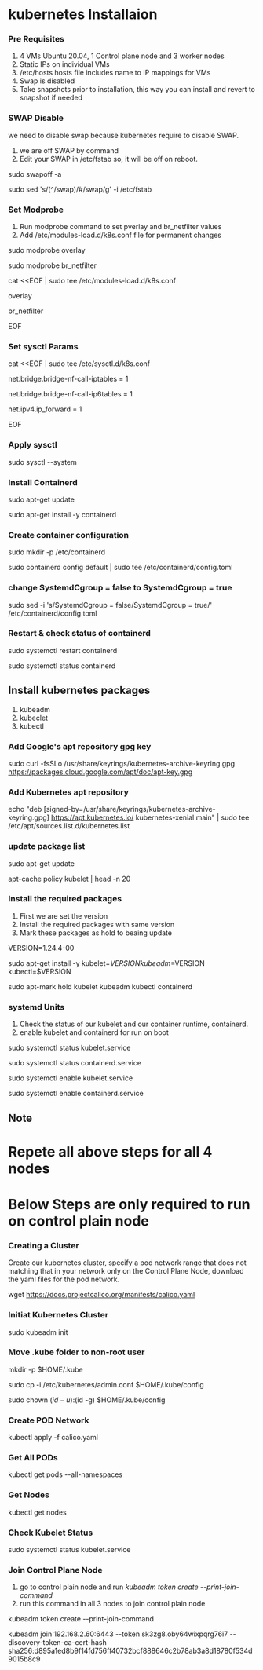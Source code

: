 # kubernetes Installaion #

### Pre Requisites ###

1. 4 VMs Ubuntu 20.04, 1 Control plane node and 3 worker nodes
2. Static IPs on individual VMs
3. /etc/hosts hosts file includes name to IP mappings for VMs
4. Swap is disabled
5. Take snapshots prior to installation, this way you can install and revert to snapshot if needed 

### SWAP Disable ###

we need to disable swap because kubernetes require to disable SWAP.
1. we are off SWAP by command 
2. Edit your SWAP in /etc/fstab so, it will be off on reboot.

sudo swapoff -a

sudo sed 's/\(^\/swap\)/#\/swap/g' -i /etc/fstab

### Set Modprobe ###

1. Run modprobe command to set pverlay and br_netfilter values
2. Add /etc/modules-load.d/k8s.conf file for permanent changes 

sudo modprobe overlay

sudo modprobe br_netfilter

cat <<EOF | sudo tee /etc/modules-load.d/k8s.conf

overlay

br_netfilter

EOF

### Set sysctl Params ###

cat <<EOF | sudo tee /etc/sysctl.d/k8s.conf

net.bridge.bridge-nf-call-iptables  = 1

net.bridge.bridge-nf-call-ip6tables = 1

net.ipv4.ip_forward                 = 1

EOF

### Apply sysctl ###

sudo sysctl --system

### Install Containerd ###

sudo apt-get update

sudo apt-get install -y containerd

### Create container configuration ###

sudo mkdir -p /etc/containerd

sudo containerd config default | sudo tee /etc/containerd/config.toml

### change SystemdCgroup = false to SystemdCgroup = true ###

sudo sed -i 's/SystemdCgroup = false/SystemdCgroup = true/' /etc/containerd/config.toml

### Restart & check status of containerd 

sudo systemctl restart containerd

sudo systemctl status containerd

## Install kubernetes packages ##

1. kubeadm
2. kubeclet
3. kubectl

### Add Google's apt repository gpg key ###

sudo curl -fsSLo /usr/share/keyrings/kubernetes-archive-keyring.gpg https://packages.cloud.google.com/apt/doc/apt-key.gpg

### Add Kubernetes apt repository ###

echo "deb [signed-by=/usr/share/keyrings/kubernetes-archive-keyring.gpg] https://apt.kubernetes.io/ kubernetes-xenial main" | sudo tee /etc/apt/sources.list.d/kubernetes.list

### update package list ###

sudo apt-get update

apt-cache policy kubelet | head -n 20 

### Install the required packages ###

1. First we are set the version
2. Install the required packages with same version  
3. Mark these packages as hold to beaing update

VERSION=1.24.4-00

sudo apt-get install -y kubelet=$VERSION kubeadm=$VERSION kubectl=$VERSION

sudo apt-mark hold kubelet kubeadm kubectl containerd

### systemd Units ###

1. Check the status of our kubelet and our container runtime, containerd.
2. enable kubelet and containerd for run on boot

sudo systemctl status kubelet.service 

sudo systemctl status containerd.service 

sudo systemctl enable kubelet.service

sudo systemctl enable containerd.service

## Note ##
# Repete all above steps for all 4 nodes #
# Below Steps are only required to run on control plain node #

### Creating a Cluster ###

Create our kubernetes cluster, specify a pod network range that does not matching that in your network only on the Control Plane Node, download the yaml files for the pod network.

wget https://docs.projectcalico.org/manifests/calico.yaml

### Initiat Kubernetes Cluster ###

sudo kubeadm init

### Move .kube folder to non-root user ###

mkdir -p $HOME/.kube

sudo cp -i /etc/kubernetes/admin.conf $HOME/.kube/config

sudo chown $(id -u):$(id -g) $HOME/.kube/config

### Create POD Network ###

kubectl apply -f calico.yaml

### Get All PODs ###

kubectl get pods --all-namespaces

### Get Nodes ###

kubectl get nodes

### Check Kubelet Status ###

sudo systemctl status kubelet.service

### Join Control Plane Node ###

1. go to control plain node and run *kubeadm token create --print-join-command*
2. run this command in all 3 nodes to join control plain node

kubeadm token create --print-join-command

kubeadm join 192.168.2.60:6443 --token sk3zg8.oby64wixpqrg76i7 --discovery-token-ca-cert-hash sha256:d895a1ed8b9f14fd756ff40732bcf888646c2b78ab3a8d18780f534d9015b8c9